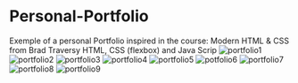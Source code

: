 # Personal-Portfolio
 Exemple of a personal Portfolio inspired in the course: Modern HTML & CSS from Brad Traversy
 HTML, CSS (flexbox) and Java Scrip 
 ![portfolio1](https://user-images.githubusercontent.com/81823496/143769702-13d10663-102c-40df-9595-2f7e1749733b.PNG)
![portfolio2](https://user-images.githubusercontent.com/81823496/143769703-38da4dca-cb4a-4279-a457-880f0df5a13e.PNG)
![portfolio3](https://user-images.githubusercontent.com/81823496/143769707-7f2949ab-400d-4a62-b3e5-297e2734768c.PNG)
![portfolio4](https://user-images.githubusercontent.com/81823496/143769711-fb913a16-77ec-42cd-a412-b5672cdcffda.PNG)
![portfolio5](https://user-images.githubusercontent.com/81823496/143769715-33f34c35-2ea3-459e-b064-d35e7f15a597.PNG)
![potfolio6](https://user-images.githubusercontent.com/81823496/143769719-af72d283-a47c-4d7f-8268-02155f879918.PNG)
![portfolio7](https://user-images.githubusercontent.com/81823496/143769721-583feda3-ffeb-4f47-ba8e-51a4373c0c41.PNG)
![portfolio8](https://user-images.githubusercontent.com/81823496/143769726-f6b741b4-ccb5-41d0-8aa2-277cf4b36431.PNG)
![portfolio9](https://user-images.githubusercontent.com/81823496/143769730-dbf39e71-5e3f-4e3d-aa18-0c0ad96f8ac3.PNG)

